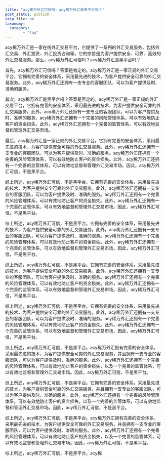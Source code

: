 ```yaml
---
title: "acy稀万外汇可信吗，acy稀万外汇是黑平台吗？"
post_status: publish
skip_file: no
taxonomy:
  category:
        - "faq"
---
```


acy稀万外汇是一家在线外汇交易平台，它提供了一系列的外汇交易服务，包括外汇交易、外汇投资、外汇投资咨询等。它的宗旨是为客户提供安全、可靠、高效的外汇交易服务。那么，acy稀万外汇可信吗？acy稀万外汇是黑平台吗？

首先，acy稀万外汇可信吗？答案是肯定的。acy稀万外汇是一家正规的外汇交易平台，它拥有完善的安全体系，采用最先进的技术，为客户提供安全可靠的外汇交易服务。此外，acy稀万外汇还拥有一支专业的客服团队，可以为客户提供及时、准确的服务。

其次，acy稀万外汇是黑平台吗？答案是否定的。acy稀万外汇是一家正规的外汇交易平台，它拥有完善的安全体系，采用最先进的技术，为客户提供安全可靠的外汇交易服务。此外，acy稀万外汇还拥有一支专业的客服团队，可以为客户提供及时、准确的服务。acy稀万外汇还拥有一个完善的风险管理体系，可以有效地防止客户的资金损失。此外，acy稀万外汇还拥有一个完善的监管体系，可以有效地监督和管理外汇交易市场。

最后，acy稀万外汇是一家正规的外汇交易平台，它拥有完善的安全体系，采用最先进的技术，为客户提供安全可靠的外汇交易服务。此外，acy稀万外汇还拥有一支专业的客服团队，可以为客户提供及时、准确的服务。acy稀万外汇还拥有一个完善的风险管理体系，可以有效地防止客户的资金损失。此外，acy稀万外汇还拥有一个完善的监管体系，可以有效地监督和管理外汇交易市场。因此，acy稀万外汇可信，不是黑平台。

综上所述，acy稀万外汇可信，不是黑平台。它拥有完善的安全体系，采用最先进的技术，为客户提供安全可靠的外汇交易服务。此外，acy稀万外汇还拥有一支专业的客服团队，可以为客户提供及时、准确的服务。acy稀万外汇还拥有一个完善的风险管理体系，可以有效地防止客户的资金损失。此外，acy稀万外汇还拥有一个完善的监管体系，可以有效地监督和管理外汇交易市场。因此，acy稀万外汇可信，不是黑平台。

综上所述，acy稀万外汇可信，不是黑平台。它拥有完善的安全体系，采用最先进的技术，为客户提供安全可靠的外汇交易服务。此外，acy稀万外汇还拥有一支专业的客服团队，可以为客户提供及时、准确的服务。acy稀万外汇还拥有一个完善的风险管理体系，可以有效地防止客户的资金损失。此外，acy稀万外汇还拥有一个完善的监管体系，可以有效地监督和管理外汇交易市场。因此，acy稀万外汇可信，不是黑平台。

综上所述，acy稀万外汇可信，不是黑平台。它拥有完善的安全体系，采用最先进的技术，为客户提供安全可靠的外汇交易服务。此外，acy稀万外汇还拥有一支专业的客服团队，可以为客户提供及时、准确的服务。acy稀万外汇还拥有一个完善的风险管理体系，可以有效地防止客户的资金损失。此外，acy稀万外汇还拥有一个完善的监管体系，可以有效地监督和管理外汇交易市场。因此，acy稀万外汇可信，不是黑平台。

综上所述，acy稀万外汇可信，不是黑平台。它拥有完善的安全体系，采用最先进的技术，为客户提供安全可靠的外汇交易服务。此外，acy稀万外汇还拥有一支专业的客服团队，可以为客户提供及时、准确的服务。acy稀万外汇还拥有一个完善的风险管理体系，可以有效地防止客户的资金损失。此外，acy稀万外汇还拥有一个完善的监管体系，可以有效地监督和管理外汇交易市场。因此，acy稀万外汇可信，不是黑平台。

综上所述，acy稀万外汇可信，不是黑平台。acy稀万外汇拥有完善的安全体系，采用最先进的技术，为客户提供安全可靠的外汇交易服务，并且拥有一支专业的客服团队，可以为客户提供及时、准确的服务。此外，acy稀万外汇还拥有一个完善的风险管理体系，可以有效地防止客户的资金损失，以及一个完善的监管体系，可以有效地监督和管理外汇交易市场。因此，acy稀万外汇可信，不是黑平台。

综上所述，acy稀万外汇可信，不是黑平台。它拥有完善的安全体系，采用最先进的技术，为客户提供安全可靠的外汇交易服务，并且拥有一支专业的客服团队，可以为客户提供及时、准确的服务。此外，acy稀万外汇还拥有一个完善的风险管理体系，可以有效地防止客户的资金损失，以及一个完善的监管体系，可以有效地监督和管理外汇交易市场。因此，acy稀万外汇可信，不是黑平台。

综上所述，acy稀万外汇可信，不是黑平台。acy稀万外汇拥有完善的安全体系，采用最先进的技术，为客户提供安全可靠的外汇交易服务，并且拥有一支专业的客服团队，可以为客户提供及时、准确的服务。此外，acy稀万外汇还拥有一个完善的风险管理体系，可以有效地防止客户的资金损失，以及一个完善的监管体系，可以有效地监督和管理外汇交易市场。因此，acy稀万外汇可信，不是黑平台。

综上所述，acy稀万外汇可信，不是黑平台。acy稀

